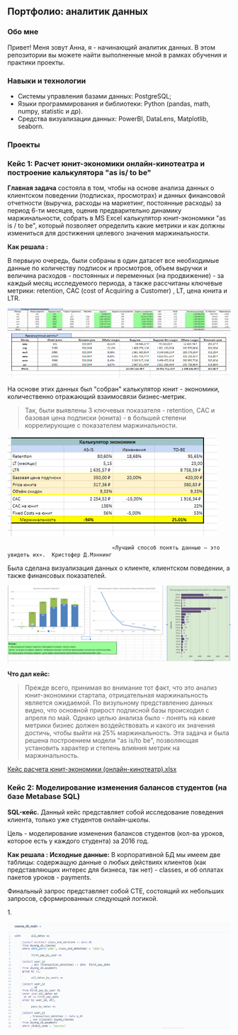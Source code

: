 ## Портфолио: аналитик данных
### Обо мне 

Привет! Меня зовут Анна, я - начинающий аналитик данных. 
В этом репозитории вы можете найти выполненные мной в рамках обучения и практики проекты.
<br>

### Навыки и технологии
- Системы управления базами данных: PostgreSQL;
- Языки программирования и библиотеки: Python (pandas, math, numpy, statistic и др).
- Средства визуализации данных: PowerBI, DataLens, Matplotlib, seaborn.

### Проекты 

### <p> Кейс 1: Расчет юнит-экономики онлайн-кинотеатра и построение калькулятора "as is/ to be" </p>

 __Главная задача__  состояла в том, чтобы на основе анализа данных о клиентском поведении (подписках, просмотрах) и данных финансовой отчетности (выручка, расходы на маркетинг, постоянные расходы) за период 6-ти месяцев, оценив предварительно динамику маржинальности, собрать в MS Excel калькулятор юнит-экономики "as is / to be", который позволяет определить какие метрики и как должны измениться для достижения целевого значения маржинальности. 
  
 __Как решала :__
<p> В первыую очередь, были собраны в один датасет все необходимые данные по количеству подписок и просмотров, объем выручки и величина расходов - постоянных и переменных (на продвижение) - за каждый месяц исследуемого периода, а также рассчитаны ключевые метрики: retention, CAC (cost of Acquiring a Customer) , LT, цена юнита и LTR. </p>

![Динамика основных показателей](/screen.png)
![Расчеты](/scr.png)
<p> На основе этих данных был "собран" калькулятор юнит - экономики, количественно отражающий взаимосвязи бизнес-метрик.</p>

> Так, были выявлены 3 ключевых показателя - retention, CAC и базовая цена подписки (юнита)  - в большей степени коррелирующие с показателем маржинальности. 


![калькулятор](/calcul.png)
                                           
                                     «Лучший способ понять данные — это увидеть их».  Кристофер Д.Мэннинг  
                                                                 
<p> Была сделана визуализация данных о клиенте, клиентском поведении, а также финансовых показателей. </p> 

![визуал](/vis.png)

__Что дал кейс:__
> Прежде всего, принимая во внимание тот факт, что это анализ юнит-экономики стартапа, отрицательная маржинальность является ожидаемой. По визульному представлению данных видно, что основной прирост подписной базы происходил с апреля по май.
> Однако целью анализа было - понять на какие метрики бизнес должен воздействовать и какого их значения достичь, чтобы выйти на 25% маржинальность. Эта задача и была решена построением модели "as is/to be", позволяющая установить характер и степень влияния метрик на маржинальность.

[Кейс расчета юнит-экономики (онлайн-кинотеатр).xlsx](https://docs.google.com/spreadsheets/d/14qiEvgaeAUXFlnwXWmeKxus-luSW6EK8/edit?usp=drive_link&ouid=102005071882917500790&rtpof=true&sd=true)

### <p> Кейс 2: Моделирование изменения балансов студентов (на базе Metabase SQL) </p> 

__SQL-кейс.__ Данный кейс представляет собой исследование поведения клиента, только уже студентов онлайн-школы. 
<p> Цель - моделирование изменения балансов студентов (кол-ва уроков, которое есть у каждого студента) за 2016 год.</p>

 __Как решала :__
__Исходные данные:__ В корпоративной БД мы имеем две таблицы: содержащую данные о любых действиях клиентов (как представляющих интерес для бизнеса, так нет) - classes, и об оплатах пакетов уроков - payments.
<p> Финальный запрос представляет собой CTE, состоящий их небольших запросов, сформированных следующей логикой.</p>
1. 

![sql](/sql.png) 


<p> </p>



